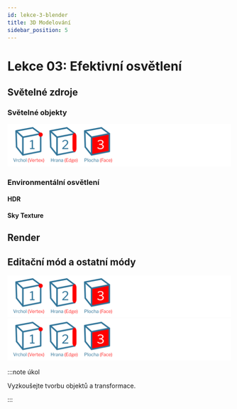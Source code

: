 ```yaml
---
id: lekce-3-blender
title: 3D Modelování
sidebar_position: 5
---
```


# Lekce 03: Efektivní osvětlení
## Světelné zdroje
### Světelné objekty
![image](../img/blender01-edit.svg)

### Environmentální osvětlení
#### HDR
#### Sky Texture

## Render

## Editační mód a ostatní módy
![image](../img/blender01-edit.svg)
![image](../img/blender01-edit.svg)


:::note úkol

Vyzkoušejte tvorbu objektů a transformace.

:::
